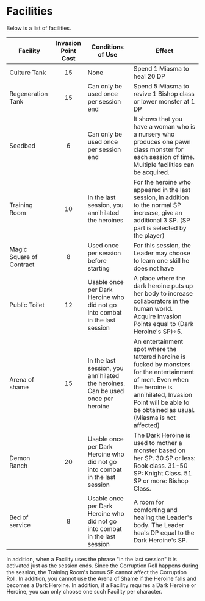 # Facilities

Below is a list of facilities.

| Facility | Invasion Point Cost | Conditions of Use | Effect |
| - | :-: | - | - |
| Culture Tank | 15 | None | Spend 1 Miasma to heal 20 DP |
| Regeneration Tank | 15 | Can only be used once per session end | Spend 5 Miasma to revive 1 Bishop class or lower monster at 1 DP |
| Seedbed | 6 | Can only be used once per session end | It shows that you have a woman who is a nursery who produces one pawn class monster for each session of time. Multiple facilities can be acquired. |
| Training Room | 10 | In the last session, you annihilated the heroines | For the heroine who appeared in the last session, in addition to the normal SP increase, give an additional 3 SP. (SP part is selected by the player) |
| Magic Square of Contract | 8 | Used once per session before starting | For this session, the Leader may choose to learn one skill he does not have |
| Public Toilet | 12 | Usable once per Dark Heroine who did not go into combat in the last session | A place where the dark heroine puts up her body to increase collaborators in the human world. Acquire Invasion Points equal to (Dark Heroine's SP)÷5. |
| Arena of shame | 15 | In the last session, you annihilated the heroines. Can be used once per heroine | An entertainment spot where the tattered heroine is fucked by monsters for the entertainment of men. Even when the heroine is annihilated, Invasion Point will be able to be obtained as usual. (Miasma is not affected) |
| Demon Ranch | 20 | Usable once per Dark Heroine who did not go into combat in the last session | The Dark Heroine is used to mother a monster based on her SP. 30 SP or less: Rook class. 31-50 SP: Knight Class. 51 SP or more: Bishop Class. |
| Bed of service | 8 | Usable once per Dark Heroine who did not go into combat in the last session | A room for comforting and healing the Leader's body. The Leader heals DP equal to the Dark Heroine's SP. |

In addition, when a Facility uses the phrase "in the last session" it is activated just as the session ends. Since the Corruption Roll happens during the session, the Training Room's bonus SP cannot affect the Corruption Roll. In addition, you cannot use the Arena of Shame if the Heroine falls and becomes a Dark Heroine. In addition, if a Facility requires a Dark Heroine or Heroine, you can only choose one such Facility per character.
